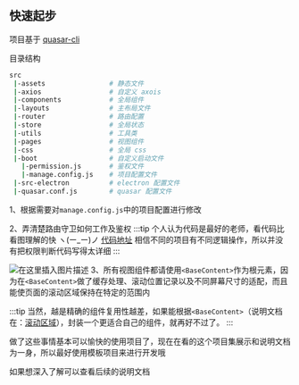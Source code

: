 ## 快速起步
项目基于 [quasar-cli](http://www.quasarchs.com/start/quasar-cli)

目录结构
```sh
src
 |-assets			     # 静态文件
 |-axios			     # 自定义 axois
 |-components 		     # 全局组件
 |-layouts			     # 主布局文件
 |-router		  	     # 路由配置
 |-store			     # 全局状态
 |-utils			     # 工具类
 |-pages			     # 视图组件
 |-css			         # 全局 css
 |-boot			         # 自定义启动文件
   |-permission.js       # 鉴权文件
   |-manage.config.js    # 项目配置文件
 |-src-electron		     # electron 配置文件
 |-quasar.conf.js        # quasar 配置文件
```

1、根据需要对```manage.config.js```中的项目配置进行修改

2、弄清楚路由守卫如何工作及鉴权
:::tip
个人认为代码是最好的老师，看代码比看图理解的快 ヽ(ー_ー)ノ  [代码地址](https://github.com/972784674t/quasar-manage/blob/master/src/boot/permission.js)
相信不同的项目有不同逻辑操作，所以并没有把权限判断代码写得太详细
:::

![在这里插入图片描述](https://img-blog.csdnimg.cn/20201119170329453.png?x-oss-process=image/watermark,type_ZmFuZ3poZW5naGVpdGk,shadow_10,text_aHR0cHM6Ly9ibG9nLmNzZG4ubmV0L3FxXzQxOTEyMzk4,size_16,color_FFFFFF,t_70#pic_center)
3、所有视图组件都请使用```<BaseContent>```作为根元素，因为在```<BaseContent>```做了缓存处理、滚动位置记录以及不同屏幕尺寸的适配，而且能使页面的滚动区域保持在特定的范围内

:::tip
当然，越是精确的组件复用性越差，如果能根据```<BaseContent>```（说明文档在：[滚动区域](#/component/scrollDemo)），封装一个更适合自己的组件，就再好不过了。
:::

做了这些事情基本可以愉快的使用项目了，现在在看的这个项目集展示和说明文档为一身，所以最好使用模板项目来进行开发哦

如果想深入了解可以查看后续的说明文档
